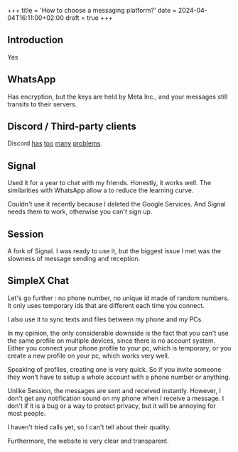 +++
title = 'How to choose a messaging platform?'
date = 2024-04-04T16:11:00+02:00
draft = true
+++

## Introduction

Yes

## WhatsApp

Has encryption, but the keys are held by Meta Inc., and your messages still transits to their servers.

## Discord / Third-party clients

Discord [has](https://stallman.org/discord.html) [too](https://spyware.neocities.org/articles/discord) [many](https://usemumble.neocities.org/) [problems](https://cadence.moe/blog/2020-06-06-why-you-shouldnt-trust-discord).

## Signal

Used it for a year to chat with my friends. Honestly, it works well. The similarities with WhatsApp allow a to reduce the learning curve.

Couldn't use it recently because I deleted the Google Services. And Signal needs them to work, otherwise you can't sign up.

## Session

A fork of Signal.
I was ready to use it, but the biggest issue I met was the slowness of message sending and reception.

## SimpleX Chat

Let's go further : no phone number, no unique id made of random numbers. It only uses temporary ids that are different each time you connect.

I also use it to sync texts and files between my phone and my PCs.

In my opinion, the only considerable downside is the fact that you can't use the same profile on multiple devices, since there is no account system. Either you connect your phone profile to your pc, which is temporary, or you create a new profile on your pc, which works very well.

Speaking of profiles, creating one is very quick. So if you invite someone they won't have to setup a whole account with a phone number or anything.

Unlike Session, the messages are sent and received instantly. However, I don't get any notification sound on my phone when I receive a message. I don't if it is a bug or a way to protect privacy, but it will be annoying for most people.

I haven't tried calls yet, so I can't tell about their quality.

Furthermore, the website is very clear and transparent.
